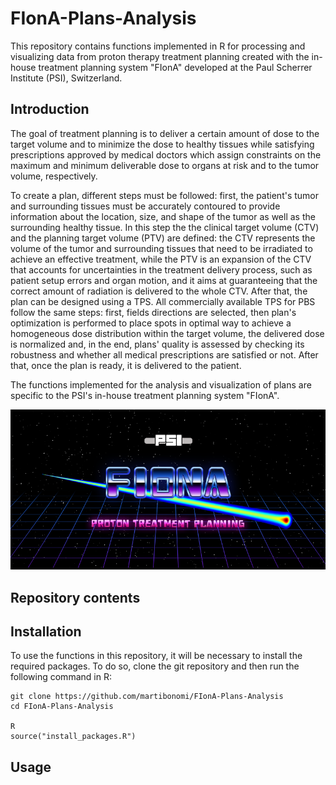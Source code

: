 # FIonA-Plans-Analysis

This repository contains functions implemented in R for processing and visualizing data from proton therapy treatment planning created with the in-house treatment planning system "FIonA" developed at the Paul Scherrer Institute (PSI), Switzerland.

## Introduction

The goal of treatment planning is to deliver a certain amount of dose to the target volume and to minimize the dose to healthy tissues while satisfying prescriptions approved by medical doctors which assign constraints on the maximum and minimum deliverable dose to organs at risk and to the tumor volume, respectively.

To create a plan, different steps must be followed: first, the patient's tumor and surrounding tissues must be accurately contoured to provide information about the location, size, and shape of the tumor as well as the surrounding healthy tissue. In this step the the clinical target volume (CTV) and the planning target volume (PTV) are defined: the CTV represents the volume of the tumor and surrounding tissues that need to be irradiated to achieve an effective treatment, while the PTV is an expansion of the CTV that accounts for uncertainties in the treatment delivery process, such as patient setup errors and organ motion, and it aims at guaranteeing that the correct amount of radiation is delivered to the whole CTV. After that, the plan can be designed using a TPS. All commercially available TPS for PBS follow the same steps: first, fields directions are selected, then plan's optimization is performed to place spots in optimal way to achieve a homogeneous dose distribution within the target volume, the delivered dose is normalized and, in the end, plans' quality is assessed by checking its robustness and whether all medical prescriptions are satisfied or not. After that, once the plan is ready, it is delivered to the patient.

The functions implemented for the analysis and visualization of plans are specific to the PSI's in-house treatment planning system "FIonA".

![FIonA logo](images/Fiona.png)

## Repository contents

## Installation

To use the functions in this repository, it will be necessary to install the required packages. To do so, clone the git repository and then run the following command in R:

```         
git clone https://github.com/martibonomi/FIonA-Plans-Analysis
cd FIonA-Plans-Analysis

R
source("install_packages.R")
```

## Usage

